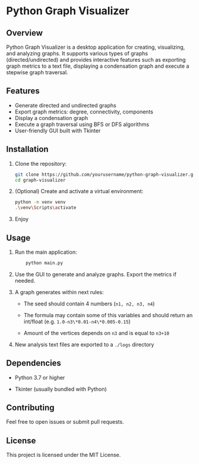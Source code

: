 # Python Graph Visualizer

## Overview

Python Graph Visualizer is a desktop application for creating, visualizing, and analyzing graphs. It supports various types of graphs (directed/undirected) and provides interactive features such as exporting graph metrics to a text file, displaying a condensation graph and execute a stepwise graph traversal.

## Features

- Generate directed and undirected graphs
- Export graph metrics: degree, connectivity, components
- Display a condensation graph
- Execute a graph traversal using BFS or DFS algorithms
- User-friendly GUI built with Tkinter

## Installation

1. Clone the repository:

   ```bash
   git clone https://github.com/yourusername/python-graph-visualizer.git
   cd graph-visualizer
   ```

2. (Optional) Create and activate a virtual environment:

   ```bash
   python -m venv venv
   .\venv\Scripts\activate
   ```

3. Enjoy

## Usage

1. Run the main application:

   ```bash
       python main.py
   ```

2. Use the GUI to generate and analyze graphs. Export the metrics if needed.

3. A graph generates within next rules:

   - The seed should contain 4 numbers (`n1, n2, n3, n4`)

   - The formula may contain some of this variables and should return an int/float (e.g. `1.0-n3\*0.01-n4\*0.005-0.15`)

   - Amount of the vertices depends on `n3` and is equal to `n3+10`

4. New analysis text files are exported to a `./logs` directory

## Dependencies

- Python 3.7 or higher

- Tkinter (usually bundled with Python)

## Contributing

Feel free to open issues or submit pull requests.

## License

This project is licensed under the MIT License.
